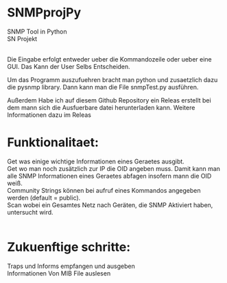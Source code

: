 # SNMPprojPy

SNMP Tool in Python<br>
SN Projekt<br><br>

Die Eingabe erfolgt entweder ueber die Kommandozeile oder ueber eine GUI. Das Kann der User Selbs Entscheiden.<br>

Um das Programm auszufuehren bracht man python und zusaetzlich dazu die pysnmp library. Dann kann man die File snmpTest.py ausführen. <br>

Außerdem Habe ich auf diesem Github Repository ein Releas erstellt bei dem mann sich die Ausfuerbare datei herunterladen kann. Weitere Informationen dazu im Releas<br>

# Funktionalitaet:
Get was einige wichtige Informationen eines Geraetes ausgibt.<br>
Get wo man noch zusätzlich zur IP die OID angeben muss. Damit kann man alle SNMP Informationen eines Geraetes abfagen insofern mann die OID weiß.<br>
Community Strings können bei aufruf eines Kommandos angegeben werden (default = public).<br>
Scan wobei ein Gesamtes Netz nach Geräten, die SNMP Aktiviert haben, untersucht wird.<br><br>

# Zukuenftige schritte:
Traps und Informs empfangen und ausgeben<br>
Informationen Von MIB File auslesen<br>
